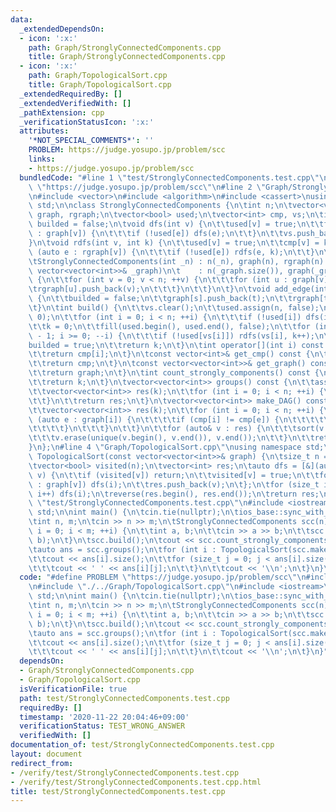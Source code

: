 ```yaml
---
data:
  _extendedDependsOn:
  - icon: ':x:'
    path: Graph/StronglyConnectedComponents.cpp
    title: Graph/StronglyConnectedComponents.cpp
  - icon: ':x:'
    path: Graph/TopologicalSort.cpp
    title: Graph/TopologicalSort.cpp
  _extendedRequiredBy: []
  _extendedVerifiedWith: []
  _pathExtension: cpp
  _verificationStatusIcon: ':x:'
  attributes:
    '*NOT_SPECIAL_COMMENTS*': ''
    PROBLEM: https://judge.yosupo.jp/problem/scc
    links:
    - https://judge.yosupo.jp/problem/scc
  bundledCode: "#line 1 \"test/StronglyConnectedComponents.test.cpp\"\n#define PROBLEM\
    \ \"https://judge.yosupo.jp/problem/scc\"\n#line 2 \"Graph/StronglyConnectedComponents.cpp\"\
    \n#include <vector>\n#include <algorithm>\n#include <cassert>\nusing namespace\
    \ std;\n\nclass StronglyConnectedComponents {\n\tint n;\n\tvector<vector<int>>\
    \ graph, rgraph;\n\tvector<bool> used;\n\tvector<int> cmp, vs;\n\tint k;\n\tbool\
    \ builded = false;\n\tvoid dfs(int v) {\n\t\tused[v] = true;\n\t\tfor (auto e\
    \ : graph[v]) {\n\t\t\tif (!used[e]) dfs(e);\n\t\t}\n\t\tvs.push_back(v);\n\t\
    }\n\tvoid rdfs(int v, int k) {\n\t\tused[v] = true;\n\t\tcmp[v] = k;\n\t\tfor\
    \ (auto e : rgraph[v]) {\n\t\t\tif (!used[e]) rdfs(e, k);\n\t\t}\n\t}\n\npublic:\n\
    \tStronglyConnectedComponents(int _n) : n(_n), graph(n), rgraph(n) {}\n\tStronglyConnectedComponents(const\
    \ vector<vector<int>>& _graph)\n\t    : n(_graph.size()), graph(_graph), rgraph(_graph)\
    \ {\n\t\tfor (int v = 0; v < n; ++v) {\n\t\t\tfor (int u : graph[v]) {\n\t\t\t\
    \trgraph[u].push_back(v);\n\t\t\t}\n\t\t}\n\t}\n\tvoid add_edge(int s, int t)\
    \ {\n\t\tbuilded = false;\n\t\tgraph[s].push_back(t);\n\t\trgraph[t].push_back(s);\n\
    \t}\n\tint build() {\n\t\tvs.clear();\n\t\tused.assign(n, false);\n\t\tcmp.assign(n,\
    \ 0);\n\t\tfor (int i = 0; i < n; ++i) {\n\t\t\tif (!used[i]) dfs(i);\n\t\t}\n\
    \t\tk = 0;\n\t\tfill(used.begin(), used.end(), false);\n\t\tfor (int i = vs.size()\
    \ - 1; i >= 0; --i) {\n\t\t\tif (!used[vs[i]]) rdfs(vs[i], k++);\n\t\t}\n\t\t\
    builded = true;\n\t\treturn k;\n\t}\n\tint operator[](int i) const {\n\t\tassert(builded);\n\
    \t\treturn cmp[i];\n\t}\n\tconst vector<int>& get_cmp() const {\n\t\tassert(builded);\n\
    \t\treturn cmp;\n\t}\n\tconst vector<vector<int>>& get_graph() const {\n\t\tassert(builded);\n\
    \t\treturn graph;\n\t}\n\tint count_strongly_components() const {\n\t\tassert(builded);\n\
    \t\treturn k;\n\t}\n\tvector<vector<int>> groups() const {\n\t\tassert(builded);\n\
    \t\tvector<vector<int>> res(k);\n\t\tfor (int i = 0; i < n; ++i) {\n\t\t\tres[cmp[i]].push_back(i);\n\
    \t\t}\n\t\treturn res;\n\t}\n\tvector<vector<int>> make_DAG() const {\n\t\tassert(builded);\n\
    \t\tvector<vector<int>> res(k);\n\t\tfor (int i = 0; i < n; ++i) {\n\t\t\tfor\
    \ (auto e : graph[i]) {\n\t\t\t\tif (cmp[i] != cmp[e]) {\n\t\t\t\t\tres[cmp[i]].push_back(cmp[e]);\n\
    \t\t\t\t}\n\t\t\t}\n\t\t}\n\t\tfor (auto& v : res) {\n\t\t\tsort(v.begin(), v.end());\n\
    \t\t\tv.erase(unique(v.begin(), v.end()), v.end());\n\t\t}\n\t\treturn res;\n\t\
    }\n};\n#line 4 \"Graph/TopologicalSort.cpp\"\nusing namespace std;\n\nvector<int>\
    \ TopologicalSort(const vector<vector<int>>& graph) {\n\tsize_t n = graph.size();\n\
    \tvector<bool> visited(n);\n\tvector<int> res;\n\tauto dfs = [&](auto self, size_t\
    \ v) {\n\t\tif (visited[v]) return;\n\t\tvisited[v] = true;\n\t\tfor (size_t i\
    \ : graph[v]) dfs(i);\n\t\tres.push_back(v);\n\t};\n\tfor (size_t i = 0; i < n;\
    \ i++) dfs(i);\n\treverse(res.begin(), res.end());\n\treturn res;\n}\n#line 4\
    \ \"test/StronglyConnectedComponents.test.cpp\"\n#include <iostream>\nusing namespace\
    \ std;\n\nint main() {\n\tcin.tie(nullptr);\n\tios_base::sync_with_stdio(false);\n\
    \tint n, m;\n\tcin >> n >> m;\n\tStronglyConnectedComponents scc(n);\n\tfor (int\
    \ i = 0; i < m; ++i) {\n\t\tint a, b;\n\t\tcin >> a >> b;\n\t\tscc.add_edge(a,\
    \ b);\n\t}\n\tscc.build();\n\tcout << scc.count_strongly_components() << '\\n';\n\
    \tauto ans = scc.groups();\n\tfor (int i : TopologicalSort(scc.make_DAG())) {\n\
    \t\tcout << ans[i].size();\n\t\tfor (size_t j = 0; j < ans[i].size(); ++j) {\n\
    \t\t\tcout << ' ' << ans[i][j];\n\t\t}\n\t\tcout << '\\n';\n\t}\n}\n"
  code: "#define PROBLEM \"https://judge.yosupo.jp/problem/scc\"\n#include \"./../Graph/StronglyConnectedComponents.cpp\"\
    \n#include \"./../Graph/TopologicalSort.cpp\"\n#include <iostream>\nusing namespace\
    \ std;\n\nint main() {\n\tcin.tie(nullptr);\n\tios_base::sync_with_stdio(false);\n\
    \tint n, m;\n\tcin >> n >> m;\n\tStronglyConnectedComponents scc(n);\n\tfor (int\
    \ i = 0; i < m; ++i) {\n\t\tint a, b;\n\t\tcin >> a >> b;\n\t\tscc.add_edge(a,\
    \ b);\n\t}\n\tscc.build();\n\tcout << scc.count_strongly_components() << '\\n';\n\
    \tauto ans = scc.groups();\n\tfor (int i : TopologicalSort(scc.make_DAG())) {\n\
    \t\tcout << ans[i].size();\n\t\tfor (size_t j = 0; j < ans[i].size(); ++j) {\n\
    \t\t\tcout << ' ' << ans[i][j];\n\t\t}\n\t\tcout << '\\n';\n\t}\n}"
  dependsOn:
  - Graph/StronglyConnectedComponents.cpp
  - Graph/TopologicalSort.cpp
  isVerificationFile: true
  path: test/StronglyConnectedComponents.test.cpp
  requiredBy: []
  timestamp: '2020-11-22 20:04:46+09:00'
  verificationStatus: TEST_WRONG_ANSWER
  verifiedWith: []
documentation_of: test/StronglyConnectedComponents.test.cpp
layout: document
redirect_from:
- /verify/test/StronglyConnectedComponents.test.cpp
- /verify/test/StronglyConnectedComponents.test.cpp.html
title: test/StronglyConnectedComponents.test.cpp
---
```

